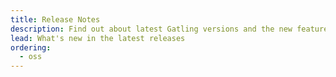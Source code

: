 ```yaml
---
title: Release Notes
description: Find out about latest Gatling versions and the new features
lead: What's new in the latest releases
ordering:
  - oss
---
```


